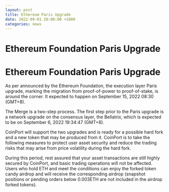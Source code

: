 ```yaml
---
layout: post
title: Ethereum Paris Upgrade
date: 2022-09-01 20:00:00 +1000
categories: news
---
```

# Ethereum Foundation Paris Upgrade
# Ethereum Foundation Paris Upgrade

As per announced by the Ethereum Foundation, the execution layer Paris upgrade, marking the migration from proof-of-power to proof-of-stake, is around the corner. It expected to happen on September 15, 2022 08:30 (GMT+8).

The Merge is a two-step process. The first step prior to the Paris upgrade is a network upgrade on the consensus layer, the Bellatrix, which is expected to be on September 6, 2022 19:34:47 (GMT+8).

CoinPort will support the two upgrades and is ready for a possible hard fork and a new token that may be produced from it. CoinPort is to take the following measures to protect user asset security and reduce the trading risks that may arise from price volatility during the hard fork.

During this period, rest assured that your asset transactions are still highly secured by CoinPort, and basic trading operations will not be affected. Users who hold ETH and meet the conditions can enjoy the forked token candy airdrop and will receive the corresponding airdrop (snapshot positions or pending orders below 0.003ETH are not included in the airdrop forked tokens).
